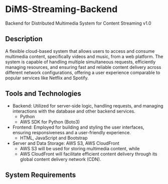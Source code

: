 # DiMS-Streaming-Backend
Backend for Distributed Multimedia System for Content Streaming v1.0

## Description
A flexible cloud-based system that allows users to access and consume multimedia content, specifically videos and music, from a web platform. The system is capable of handling multiple simultaneous requests, efficiently managing resources, and ensuring fast and reliable content delivery across different network configurations, offering a user experience comparable to popular services like Netflix and Spotify.

## Tools and Technologies
- Backend: Utilized for server-side logic, handling requests, and managing interactions with the database and other backend services.
  - Python
  - AWS SDK for Python (Boto3)
- Frontend: Employed for building and styling the user interfaces, ensuring responsiveness and a user-friendly experience.
  - HTML, JavaScript and Bootstrap
- Server and Data Storage: AWS S3, AWS CloudFront
  - AWS S3 will be used for storing multimedia content, while
  - AWS CloudFront will facilitate efficient content delivery through its global content delivery network (CDN).

## System Requirements
